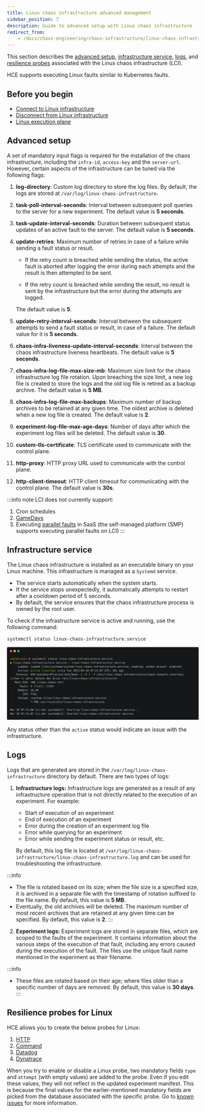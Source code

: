 ```yaml
---
title: Linux chaos infrastructure advanced management
sidebar_position: 7
description: Guide to advanced setup with Linux chaos infrastructure
redirect_from:
    - /docs/chaos-engineering/chaos-infrastructure/linux-chaos-infrastructure-advanced-management
---
```


This section describes the [advanced setup](#advanced-setup), [infrastructure service](#infrastructure-service), [logs](#logs), and [resilience probes](#resilience-probes-for-linux) associated with the Linux chaos infrastructure (LCI).

HCE supports executing Linux faults similar to Kubernetes faults. 

## Before you begin
* [Connect to Linux infrastructure](/docs/chaos-engineering/features/chaos-infrastructure/connect-chaos-infrastructures#step-2-add-a-chaos-infrastructure)
* [Disconnect from Linux infrastructure](/docs/chaos-engineering/features/chaos-infrastructure/disconnect-chaos-infrastructure#remove-infrastructure)
* [Linux execution plane](/docs/chaos-engineering/features/chaos-infrastructure/linux-components.md)

## Advanced setup
A set of mandatory input flags is required for the installation of the chaos infrastructure, including the `infra-id`, `access-key` and the `server-url`. However, certain aspects of the infrastructure can be tuned via the following flags:
1. **log-directory**: Custom log directory to store the log files. By default, the logs are stored at `/var/log/linux-chaos-infrastructure`.
2. **task-poll-interval-seconds**: Interval between subsequent poll queries to the server for a new experiment. The default value is **5 seconds**.
3. **task-update-interval-seconds**: Duration between subsequent status updates of an active fault to the server. The default value is **5 seconds**.
4. **update-retries**: Maximum number of retries in case of a failure while sending a fault status or result.

    * If the retry count is breached while sending the status, the active fault is aborted after logging the error during each attempts and the result is then attempted to be sent.

    * If the retry count is breached while sending the result, no result is sent by the infrastructure but the error during the attempts are logged.

    The default value is **5**.

5. **update-retry-interval-seconds**: Interval between the subsequent attempts to send a fault status or result, in case of a failure. The default value for it is **5 seconds**.
6. **chaos-infra-liveness-update-interval-seconds**: Interval between the chaos infrastructure liveness heartbeats. The default value is **5 seconds**.
7. **chaos-infra-log-file-max-size-mb**: Maximum size limit for the chaos infrastructure log file rotation. Upon breaching the size limit, a new log file is created to store the logs and the old log file is retired as a backup archive. The default value is **5 MB**.
8. **chaos-infra-log-file-max-backups**: Maximum number of backup archives to be retained at any given time. The oldest archive is deleted when a new log file is created. The default value is **2**.
9. **experiment-log-file-max-age-days**: Number of days after which the experiment log files will be deleted. The default value is **30**.
10. **custom-tls-certificate**: TLS certificate used to communicate with the control plane.
11. **http-proxy**: HTTP proxy URL used to communicate with the control plane.
12. **http-client-timeout**: HTTP client timeout for communicating with the control plane. The default value is **30s**.

:::info note
LCI does not currently support:
1. Cron schedules
2. [GameDays](/docs/chaos-engineering/features/gameday/introduction-to-gameday.md)
3. Executing [parallel faults](/docs/chaos-engineering/features/experiments/create-complex-chaos-experiments.md) in SaaS (the self-managed platform (SMP) supports executing parallel faults on LCI)
:::


## Infrastructure service
The Linux chaos infrastructure is installed as an executable binary on your Linux machine. This infrastructure is managed as a `Systemd` service.
- The service starts automatically when the system starts.
- If the service stops unexpectedly, it automatically attempts to restart after a cooldown period of 5 seconds.
- By default, the service ensures that the chaos infrastructure process is owned by the root user.

To check if the infrastructure service is active and running, use the following command: 
```
systemctl status linux-chaos-infrastructure.service
```
![Terminal](./static/linux-chaos-infrastructure-advanced-management/terminal.png)

Any status other than the `active` status would indicate an issue with the infrastructure.

## Logs
Logs that are generated are stored in the `/var/log/linux-chaos-infrastructure` directory by default. There are two types of logs:
1. **Infrastructure logs:** Infrastructure logs are generated as a result of any infrastructure operation that is not directly related to the execution of an experiment. For example:
    - Start of execution of an experiment
    - End of execution of an experiment
    - Error during the creation of an experiment log file
    - Error while querying for an experiment
    - Error while sending the experiment status or result, etc.

    By default, this log file is located at `/var/log/linux-chaos-infrastructure/linux-chaos-infrastructure.log` and can be used for troubleshooting the infrastructure.

:::info
- The file is rotated based on its size; when the file size is a specified size, it is archived in a separate file with the timestamp of rotation suffixed to the file name. By default, this value is **5 MB**.
- Eventually, the old archives will be deleted. The maximum number of most recent archives that are retained at any given time can be specified. By default, this value is **2**.
:::

2. **Experiment logs:** Experiment logs are stored in separate files, which are scoped to the faults of the experiment. It contains information about the various steps of the execution of that fault, including any errors caused during the execution of the fault. The files use the unique fault name mentioned in the experiment as their filename.

:::info
- These files are rotated based on their age; where files older than a specific number of days are removed. By default, this value is **30 days**.
:::

## Resilience probes for Linux

HCE allows you to create the below probes for Linux:

1. [HTTP](/docs/chaos-engineering/features/probes/http-probe)
2. [Command](/docs/chaos-engineering/features/probes/cmd-probe)
3. [Datadog](/docs/chaos-engineering/features/probes/datadog-probe)
4. [Dynatrace](/docs/chaos-engineering/features/probes/dynatrace-probe)

When you try to enable or disable a Linux probe, two mandatory fields `type` and `attempt` (with empty values) are added to the probe. Even if you edit these values, they will not reflect in the updated experiment manifest. This is because the final values for the earlier-mentioned mandatory fields are picked from the database associated with the specific probe. Go to [known issues](/docs/chaos-engineering/troubleshooting/known-issues) for more information. 

